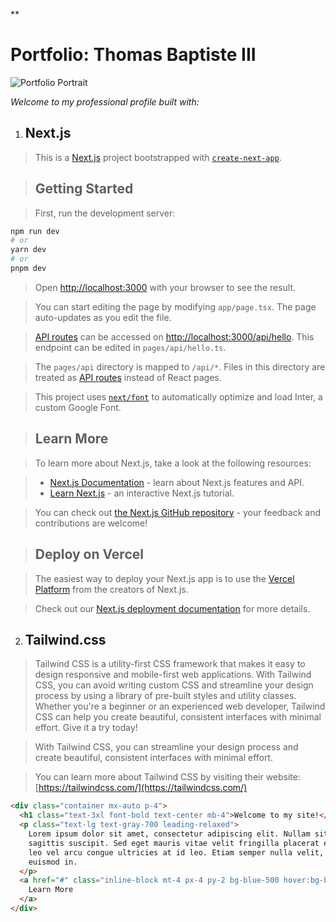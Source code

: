 **

# Portfolio: Thomas Baptiste III
![Portfolio Portrait](https://i.imgur.com/VbBo4HO.png)

*Welcome to my professional profile built with:*

 1. ## Next.js

 

> This is a [Next.js](https://nextjs.org/) project bootstrapped with [`create-next-app`](https://github.com/vercel/next.js/tree/canary/packages/create-next-app).

>## Getting Started

>First, run the development server:

```bash
npm run dev
# or
yarn dev
# or
pnpm dev
```

>Open [http://localhost:3000](http://localhost:3000) with your browser to see the result.

>You can start editing the page by modifying `app/page.tsx`. The page auto-updates as you edit the file.

>[API routes](https://nextjs.org/docs/api-routes/introduction) can be accessed on [http://localhost:3000/api/hello](http://localhost:3000/api/hello). This endpoint can be edited in `pages/api/hello.ts`.

>The `pages/api` directory is mapped to `/api/*`. Files in this directory are treated as [API routes](https://nextjs.org/docs/api-routes/introduction) instead of React pages.

>This project uses [`next/font`](https://nextjs.org/docs/basic-features/font-optimization) to automatically optimize and load Inter, a custom Google Font.

>## Learn More

>To learn more about Next.js, take a look at the following resources:

>- [Next.js Documentation](https://nextjs.org/docs) - learn about Next.js features and API.
>- [Learn Next.js](https://nextjs.org/learn) - an interactive Next.js tutorial.

>You can check out [the Next.js GitHub repository](https://github.com/vercel/next.js/) - your feedback and contributions are welcome!

>## Deploy on Vercel

>The easiest way to deploy your Next.js app is to use the [Vercel Platform](https://vercel.com/new?utm_medium=default-template&filter=next.js&utm_source=create-next-app&utm_campaign=create-next-app-readme) from the creators of Next.js.

>Check out our [Next.js deployment documentation](https://nextjs.org/docs/deployment) for more details.


    

 2. ## Tailwind.css
>Tailwind CSS is a utility-first CSS framework that makes it easy to design responsive and mobile-first web applications. With Tailwind CSS, you can avoid writing custom CSS and streamline your design process by using a library of pre-built styles and utility classes. Whether you're a beginner or an experienced web developer, Tailwind CSS can help you create beautiful, consistent interfaces with minimal effort. Give it a try today!

>With Tailwind CSS, you can streamline your design process and create beautiful, consistent interfaces with minimal effort. 

>You can learn more about Tailwind CSS by visiting their website: [https://tailwindcss.com/](https://tailwindcss.com/)




```html
<div class="container mx-auto p-4">
  <h1 class="text-3xl font-bold text-center mb-4">Welcome to my site!</h1>
  <p class="text-lg text-gray-700 leading-relaxed">
    Lorem ipsum dolor sit amet, consectetur adipiscing elit. Nullam sit amet nulla eu lectus
    sagittis suscipit. Sed eget mauris vitae velit fringilla placerat eu nec arcu. Donec sed
    leo vel arcu congue ultricies at id leo. Etiam semper nulla velit, eget consequat nunc
    euismod in.
  </p>
  <a href="#" class="inline-block mt-4 px-4 py-2 bg-blue-500 hover:bg-blue-600 text-white rounded-lg">
    Learn More
  </a>
</div>
```
